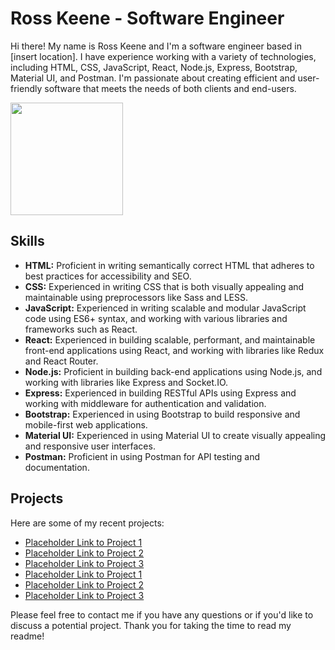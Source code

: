 # Ross Keene - Software Engineer

Hi there! My name is Ross Keene and I'm a software engineer based in [insert location]. I have experience working with a variety of technologies, including HTML, CSS, JavaScript, React, Node.js, Express, Bootstrap, Material UI, and Postman. I'm passionate about creating efficient and user-friendly software that meets the needs of both clients and end-users.




<img height="180em" src="[https://github-readme-stats.vercel.app/api?username=CodeNinja202 &show_icons=true&hide_border=true&&count_private=true&include_all_commits=true](https://github-readme-stats.vercel.app/api?username=CodeNinja202 &show_icons=true&hide_border=true&&count_private=true&include_all_commits=true)" />

## Skills

- **HTML:** Proficient in writing semantically correct HTML that adheres to best practices for accessibility and SEO.
- **CSS:** Experienced in writing CSS that is both visually appealing and maintainable using preprocessors like Sass and LESS.
- **JavaScript:** Experienced in writing scalable and modular JavaScript code using ES6+ syntax, and working with various libraries and frameworks such as React.
- **React:** Experienced in building scalable, performant, and maintainable front-end applications using React, and working with libraries like Redux and React Router.
- **Node.js:** Proficient in building back-end applications using Node.js, and working with libraries like Express and Socket.IO.
- **Express:** Experienced in building RESTful APIs using Express and working with middleware for authentication and validation.
- **Bootstrap:** Experienced in using Bootstrap to build responsive and mobile-first web applications.
- **Material UI:** Experienced in using Material UI to create visually appealing and responsive user interfaces.
- **Postman:** Proficient in using Postman for API testing and documentation.

## Projects

Here are some of my recent projects:

- [Placeholder Link to Project 1](#)
- [Placeholder Link to Project 2](#)
- [Placeholder Link to Project 3](#)
- [Placeholder Link to Project 1](#)
- [Placeholder Link to Project 2](#)
- [Placeholder Link to Project 3](#)

Please feel free to contact me if you have any questions or if you'd like to discuss a potential project. Thank you for taking the time to read my readme!
